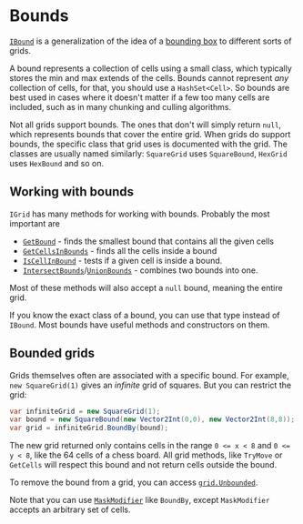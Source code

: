# Bounds

[`IBound`](xref:Sylves.IBound) is a generalization of the idea of a [bounding box](https://en.wikipedia.org/wiki/Minimum_bounding_box) to different sorts of grids.

A bound represents a collection of cells using a small class, which typically stores the min and max extends of the cells.
Bounds cannot represent *any* collection of cells, for that, you should use a `HashSet<Cell>`.
So bounds are best used in cases where it doesn't matter if a few too many cells are included, such as in many chunking and culling algorithms.

Not all grids support bounds. The ones that don't will simply return `null`, which represents bounds that cover the entire grid. When grids do support bounds, 
the specific class that grid uses is documented with the grid. The classes are usually named similarly: `SquareGrid` uses `SquareBound`, `HexGrid` uses `HexBound` and so on.

## Working with bounds

`IGrid` has many methods for working with bounds. Probably the most important are

* [`GetBound`](xref:Sylves.IGrid.GetBound(System.Collections.Generic.IEnumerable{Sylves.Cell})) - finds the smallest bound that contains all the given cells
* [`GetCellsInBounds`](xref:Sylves.IGrid.GetCellsInBounds(Sylves.IBound)) - finds all the cells inside a bound
* [`IsCellInBound`](xref:Sylves.IGrid.IsCellInBound(Sylves.Cell,Sylves.IBound)) - tests if a given cell is inside a bound.
* [`IntersectBounds`](xref:Sylves.IGrid.IntersectBounds(Sylves.IBound,Sylves.IBound))/[`UnionBounds`](xref:Sylves.IGrid.UnionBounds(Sylves.IBound,Sylves.IBound)) - combines two bounds into one.

Most of these methods will also accept a `null` bound, meaning the entire grid.

If you know the exact class of a bound, you can use that type instead of `IBound`. Most bounds have useful methods and constructors on them.

## Bounded grids

Grids themselves often are associated with a specific bound. For example, `new SquareGrid(1)` gives an *infinite* grid of squares. But you can restrict the grid:

```csharp
var infiniteGrid = new SquareGrid(1);
var bound = new SquareBound(new Vector2Int(0,0), new Vector2Int(8,8));
var grid = infiniteGrid.BoundBy(bound);
```

The new grid returned only contains cells in the range `0 <= x < 8` and `0 <= y < 8`, like the 64 cells of a chess board. All grid methods, like `TryMove` or `GetCells` will respect this bound
and not return cells outside the bound.

To remove the bound from a grid, you can access [`grid.Unbounded`](xref:Sylves.IGrid.Unbounded).

Note that you can use [`MaskModifier`](xref:Sylves.MaskModifier) like `BoundBy`, except `MaskModifier` accepts an arbitrary set of cells.